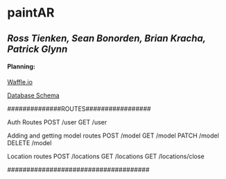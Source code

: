 # **paintAR**

## *Ross Tienken, Sean Bonorden, Brian Kracha, Patrick Glynn*

#### Planning:

[Waffle.io](https://waffle.io/RossTienken/paintAR)

[Database Schema](https://balsamiq.cloud/sxjyx/phz0c/rBBD3)

##############ROUTES#################

Auth Routes
POST /user
GET /user


Adding and getting model routes
POST /model
GET /model
PATCH /model
DELETE /model


Location routes
POST /locations
GET /locations
GET /locations/close

#####################################
